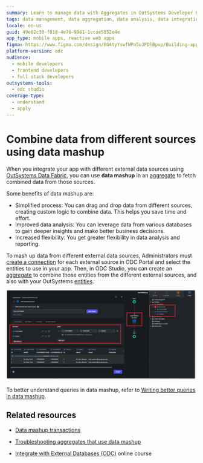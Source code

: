 ```yaml
---
summary: Learn to manage data with Aggregates in OutSystems Developer Cloud (ODC), supporting optimized client-side and server-side queries.
tags: data management, data aggregation, data analysis, data integration, data fabric
locale: en-us
guid: 49e82c30-f818-4e76-9961-1ccae5852e4e
app_type: mobile apps, reactive web apps
figma: https://www.figma.com/design/6G4tyYswfWPn5uJPDlBpvp/Building-apps?node-id=6663-458
platform-version: odc
audience:
  - mobile developers
  - frontend developers
  - full stack developers
outsystems-tools:
  - odc studio
coverage-type:
  - understand
  - apply
---
```


# Combine data from different sources using data mashup

When you integrate your app with different external data sources using [OutSystems Data Fabric](../../../integration-with-systems/external-databases/intro.md), you can use **data mashup** in an [aggregate](aggregate.md) to fetch combined data from those sources.

Some benefits of data mashup are:

* Simplified process: You can drag and drop data from different sources, creating custom logic to combine data. This helps you save time and effort.
* Improved data analysis: You can leverage data from various databases to gain deeper insights and make better business decisions.
* Increased flexibility: You get greater flexibility in data analysis and reporting.

To mash up data from different external data sources, Administrators must [create a connection](../../../integration-with-systems/external-databases/create-connection-external-data.md) for each external source in ODC Portal and select the entities to use in your app. Then, in ODC Studio, you can create an [aggregate](aggregate.md) to combine those entities from the different external sources, and also with your OutSystems [entities](../modeling/entity.md).

![Screenshot showing an integration with external sources and an aggregate using data mashup to combine data from the external entities.](images/data-mashup-odcs.png "Aggregate using data mashup from external entities")

To better understand queries in data mashup, refer to [Writing better queries in data mashup](queries.md).

## Related resources

* [Data mashup transactions](transactions-data-mashup.md)

* [Troubleshooting aggregates that use data mashup](data-mashup-errors.md)

* [Integrate with External Databases (ODC)](https://learn.outsystems.com/training/journeys/integrate-external-databases-odc-2644) online course
